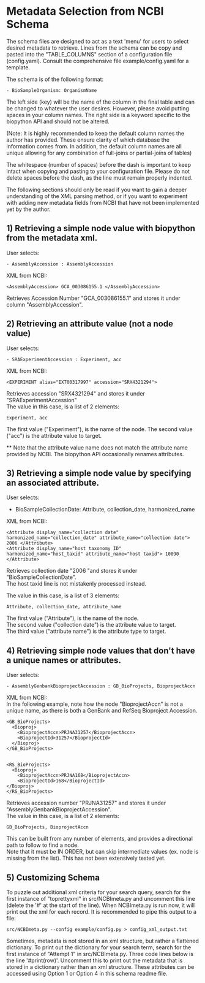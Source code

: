 # Metadata Selection from NCBI Schema

The schema files are designed to act as a text 'menu' for users to select desired metadata to retrieve. Lines from the schema can be copy and pasted into the "TABLE_COLUMNS" section of a configuration file (config.yaml). Consult the comprehensive file example/config.yaml for a template.

The schema is of the following format:    

    - BioSampleOrganism: OrganismName

The left side (key) will be the name of the column in the final table and can be changed to whatever the user desires. However, please avoid putting spaces in your column names.  The right side is a keyword specific to the biopython API and should not be altered.

(Note: It is highly recommended to keep the default column names the author has provided. These ensure clarity of which database the information comes from. In addition, the default column names are all unique allowing for any combination of full-joins or partial-joins of tables)  

The whitespace (number of spaces) before the dash is important to keep intact when copying and pasting to your configuration file. Please do not delete spaces before the dash, as the line must remain properly indented.  

The following sections should only be read if you want to gain a deeper understanding of the XML parsing method, or if you want to experiment with adding new metadata fields from NCBI that have not been implemented yet by the author.

## 1) Retrieving a simple node value with biopython from the metadata xml.

User selects:

    - AssemblyAccession : AssemblyAccession

XML from NCBI:

    <AssemblyAccession> GCA_003086155.1 </AssemblyAccession>

Retrieves Accession Number "GCA_003086155.1" and stores it under column "AssemblyAccession".    


## 2) Retrieving an attribute value (not a node value)

User selects:

    - SRAExperimentAccession : Experiment, acc

XML from NCBI:    

    <EXPERIMENT alias="EXT00317997" accession="SRX4321294">

Retrieves accession "SRX4321294" and stores it under "SRAExperimentAccession"    
The value in this case, is a list of 2 elements:    

    Experiment, acc

The first value ("Experiment"), is the name of the node.
The second value ("acc") is the attribute value to target.    

** Note that the attribute value name does not match the attribute name
provided by NCBI. The biopython API occasionally renames attributes.

## 3) Retrieving a simple node value by specifying an associated attribute.

User selects:  

  - BioSampleCollectionDate: Attribute, collection_date, harmonized_name

XML from NCBI:  

    <Attribute display_name="collection date" harmonized_name="collection_date" attribute_name="collection date"> 2006 </Attribute>  
    <Attribute display_name="host taxonomy ID" harmonized_name="host_taxid" attribute_name="host taxid"> 10090 </Attribute>    

Retrieves collection date "2006 "and stores it under "BioSampleCollectionDate".  
The host taxid line is not mistakenly processed instead.

The value in this case, is a list of 3 elements:      

    Attribute, collection_date, attribute_name  

The first value ("Attribute"), is the name of the node.    
The second value ("collection date") is the attribute value to target.    
The third value ("attribute name") is the attribute type to target.    

## 4) Retrieving simple node values that don't have a unique names or attributes.

User selects:    

    - AssemblyGenbankBioprojectAccession : GB_BioProjects, BioprojectAccn

XML from NCBI:    
In the following example, note how the node "BioprojectAccn" is not a unique name, as there is both a GenBank and RefSeq Bioproject Accession.    

    <GB_BioProjects>
      <Bioproj>
        <BioprojectAccn>PRJNA31257</BioprojectAccn>
        <BioprojectId>31257</BioprojectId>
      </Bioproj>
    </GB_BioProjects>


    <RS_BioProjects>
      <Bioproj>
        <BioprojectAccn>PRJNA168</BioprojectAccn>
        <BioprojectId>168</BioprojectId>
    </Bioproj>
    </RS_BioProjects>

Retrieves accession number "PRJNA31257" and stores it under "AssemblyGenbankBioprojectAccession".    
The value in this case, is a list of 2 elements:    

    GB_BioProjects, BioprojectAccn  

This can be built from any number of elements, and provides a directional path to follow to find a node.    
Note that it must be IN ORDER, but can skip intermediate values (ex. node <Bioproj> is missing from the list). This has not been extensively tested yet.    

## 5) Customizing Schema

To puzzle out additional xml criteria for your search query, search for the first instance of "toprettyxml" in src/NCBImeta.py and uncomment this line (delete the '#' at the start of the line). When NCBImeta.py is run now, it will print out the xml for each record. It is recommended to pipe this output to a file:    

    src/NCBImeta.py --config example/config.py > config_xml_output.txt    

Sometimes, metadata is not stored in an xml structure, but rather a flattened dictionary. To print out the dictionary for your search term, search for the first instance of "Attempt 1" in src/NCBImeta.py. Three code lines below is the line '#print(row)'. Uncomment this to print out the metadata that is stored in a dictionary rather than an xml structure. These attributes can be accessed using Option 1 or Option 4 in this schema readme file.
